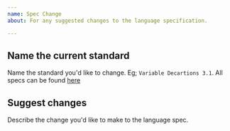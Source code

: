 ```yaml
---
name: Spec Change
about: For any suggested changes to the language specification.

---
```


## Name the current standard
Name the standard you'd like to change. Eg; `Variable Decartions 3.1`. All specs can be found [here](../../doc/spec/)

## Suggest changes
Describe the change you'd like to make to the language spec.
